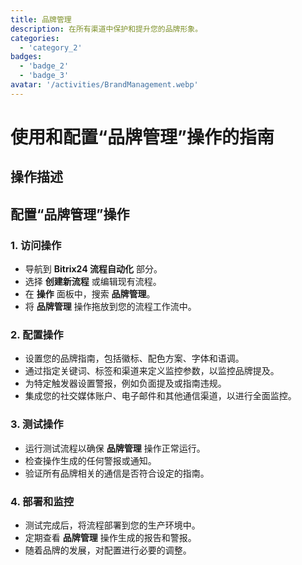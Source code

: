```yaml
---
title: 品牌管理
description: 在所有渠道中保护和提升您的品牌形象。
categories: 
  - 'category_2'
badges: 
  - 'badge_2'
  - 'badge_3'
avatar: '/activities/BrandManagement.webp'
---
```

# 使用和配置“品牌管理”操作的指南

## 操作描述

## **配置“品牌管理”操作**

### 1. 访问操作
- 导航到 **Bitrix24 流程自动化** 部分。
- 选择 **创建新流程** 或编辑现有流程。
- 在 **操作** 面板中，搜索 **品牌管理**。
- 将 **品牌管理** 操作拖放到您的流程工作流中。

### 2. 配置操作
- 设置您的品牌指南，包括徽标、配色方案、字体和语调。
- 通过指定关键词、标签和渠道来定义监控参数，以监控品牌提及。
- 为特定触发器设置警报，例如负面提及或指南违规。
- 集成您的社交媒体账户、电子邮件和其他通信渠道，以进行全面监控。

### 3. 测试操作
- 运行测试流程以确保 **品牌管理** 操作正常运行。
- 检查操作生成的任何警报或通知。
- 验证所有品牌相关的通信是否符合设定的指南。

### 4. 部署和监控
- 测试完成后，将流程部署到您的生产环境中。
- 定期查看 **品牌管理** 操作生成的报告和警报。
- 随着品牌的发展，对配置进行必要的调整。